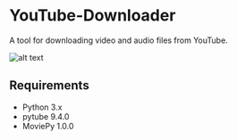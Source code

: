 # YouTube-Downloader
A tool for downloading video and audio files from YouTube.

![alt text](https://github.com/proman3419/Scripts-and-tools/blob/master/youtube_downloader/screenshot.png)

## Requirements
* Python 3.x
* pytube 9.4.0
* MoviePy 1.0.0